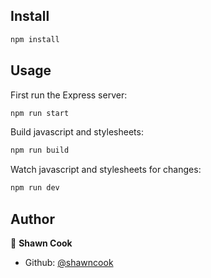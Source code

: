 ## Install

```sh
npm install
```

## Usage

First run the Express server:

```sh
npm run start
```

Build javascript and stylesheets:

```sh
npm run build
```

Watch javascript and stylesheets for changes:

```sh
npm run dev
```

## Author

👤 **Shawn Cook**

* Github: [@shawncook](https://github.com/shawncook)

